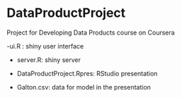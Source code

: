 # DataProductProject
Project for Developing Data Products course on Coursera

-ui.R : shiny user interface

- server.R: shiny server

- DataProductProject.Rpres: RStudio presentation

- Galton.csv: data for model in the presentation
